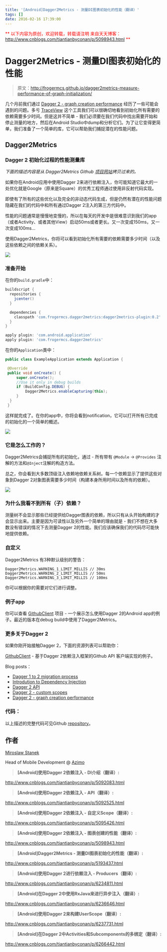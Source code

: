 ```yaml
---
title: '[Android]Dagger2Metrics - 测量DI图表初始化的性能（翻译）'
tags: []
date: 2016-02-16 17:39:00
---
```


<font color="#ff0000">**
以下内容为原创，欢迎转载，转载请注明
来自天天博客：<http://www.cnblogs.com/tiantianbyconan/p/5098943.html>
**</font>

# Dagger2Metrics - 测量DI图表初始化的性能

> 原文：<http://frogermcs.github.io/dagger2metrics-measure-performance-of-graph-initialization/>

几个月前我们通过 [Dagger 2 - graph creation performance] 经历了一些可能会遇到的问题。多亏 [TraceView] 这个工具我们可以很确切地看到初始化所有需要的依赖需要多少时间。但是这并不简单 - 我们必须要在我们代码中找出需要开始和停止测量的地方，然后在Android Studio中dump和分析它们。为了让它变得更简单，我们准备了一个简单的库，它可以帮助我们捕捉潜在的性能问题。

## Dagger2Metrics

### Dagger 2 初始化过程的性能测量库

_下面的描述内容是从 Dagger2Metrics Github [项目网站]拷贝过来的。_

如果你在Android应用中使用Dagger 2来进行依赖注入，你可能知道它最大的一处优化就是Google（原来是Square）的优秀工程师通过使用非反射代码实现。

即使有了所有的这些优化以及完全的非动态代码生成，但是仍然有潜在的性能问题隐藏在我们的代码中和所有通过Dagger 2注入的第三方代码中。

性能的问题通常是慢慢地变慢的，所以在每天的开发中是很难意识到我们的app（或者Activity、或者其他View）启动50ms或者更长。又一次变成150ms，又一次变成100ms...

使用Dagger2Metrics，你将可以看到初始化所有需要的依赖需要多少时间（以及这些依赖之间的依赖关系）。

![](https://raw.githubusercontent.com/frogermcs/dagger2metrics/master/art/dagger2metrics.png)

### 准备开始

在你的`build.gradle`中：

```groovy
buildscript {
  repositories {
    jcenter()
  }

  dependencies {
    classpath 'com.frogermcs.dagger2metrics:dagger2metrics-plugin:0.2'
  }
}

apply plugin: 'com.android.application'
apply plugin: 'com.frogermcs.dagger2metrics'
```

在你的`Application`类中：

```java
public class ExampleApplication extends Application {

 @Override
 public void onCreate() {
     super.onCreate();
     //Use it only in debug builds
     if (BuildConfig.DEBUG) {
         Dagger2Metrics.enableCapturing(this);
     }
  }
 }
```

这样就完成了。在你的app中，你将会看到notification，它可以打开所有已完成的初始化的一个简单的概述。

![](https://raw.githubusercontent.com/frogermcs/dagger2metrics/master/art/dagger2metrics-notification.png)

### 它是怎么工作的？

Dagger2Metrics会捕捉所有的初始化，通过 - 所有带有 `@Module` -> `@Provides` 注解的方法和`@Inject`注解的构造方法。

总之，你会看到大多数顶级注入依赖地依赖关系树。每一个依赖显示了提供这些对象到Dagger 2对象图表需要多少时间（构建本身所用时间以及所有的依赖）。

![](https://raw.githubusercontent.com/frogermcs/dagger2metrics/master/art/dagger2metrics.png)

### 为什么我看不到所有（子）依赖？

测量树不会显示那些已经提供给Dagger图表的依赖，所以只有从头开始构建的才会显示出来。主要是因为可读性以及另外一个简单的理由就是 - 我们不想在大多数没有错误的情况下去测量Dagger 2的性能。我们应该确保我们的代码尽可能快地提供依赖。

### 自定义

Dagger2Metrics 有3种默认级别的警告：

```
Dagger2Metrics.WARNING_1_LIMIT_MILLIS // 30ms
Dagger2Metrics.WARNING_2_LIMIT_MILLIS // 50ms
Dagger2Metrics.WARNING_3_LIMIT_MILLIS // 100ms
```

你可以根据你的需要对它们进行调整。

### 例子app

你可以查看 [GithubClient] 项目 - 一个展示怎么使用Dagger 2的Android app的例子。最近的版本在debug build中使用了Dagger2Metrics。

### 更多关于Dagger 2

如果你刚开始接触Dagger 2，下面的资源列表可以帮助你：

[GithubClient] - 基于Dagger 2依赖注入框架的Github API 客户端实现的例子。

Blog posts：

- [Dagger 1 to 2 migration process]
- [Introdution to Dependency Injection]
- [Dagger 2 API]
- [Dagger 2 - custom scopes]
- [Dagger 2 - graph creation performance]

### 代码：

以上描述的完整代码可见Github [repository]。

## 作者

[Miroslaw Stanek](http://about.me/froger_mcs)

Head of Mobile Development @ [Azimo](https://azimo.com/)

> __[Android]使用Dagger 2依赖注入 - DI介绍（翻译）:__

<http://www.cnblogs.com/tiantianbyconan/p/5092083.html>

> __[Android]使用Dagger 2依赖注入 - API（翻译）:__

<http://www.cnblogs.com/tiantianbyconan/p/5092525.html>

> __[Android]使用Dagger 2依赖注入 - 自定义Scope（翻译）:__

<http://www.cnblogs.com/tiantianbyconan/p/5095426.html>

> __[Android]使用Dagger 2依赖注入 - 图表创建的性能（翻译）:__

<http://www.cnblogs.com/tiantianbyconan/p/5098943.html>

> __[Android]Dagger2Metrics - 测量DI图表初始化的性能（翻译）:__

<http://www.cnblogs.com/tiantianbyconan/p/5193437.html>

> __[Android]使用Dagger 2进行依赖注入 - Producers（翻译）:__

<http://www.cnblogs.com/tiantianbyconan/p/6234811.html>

> __[Android]在Dagger 2中使用RxJava来进行异步注入（翻译）:__

<http://www.cnblogs.com/tiantianbyconan/p/6236646.html>

> __[Android]使用Dagger 2来构建UserScope（翻译）:__

<http://www.cnblogs.com/tiantianbyconan/p/6237731.html>

> __[Android]在Dagger 2中Activities和Subcomponents的多绑定（翻译）:__

<http://www.cnblogs.com/tiantianbyconan/p/6266442.html>

[Dagger 2 - graph creation performance]: http://frogermcs.github.io/dagger-graph-creation-performance/
[TraceView]: http://tools.android.com/tips/traceview
[项目网站]: https://github.com/frogermcs/dagger2metrics
[GithubClient]: https://github.com/frogermcs/githubclient
[Dagger 1 to 2 migration process]: http://frogermcs.github.io/dagger-1-to-2-migration/
[Introdution to Dependency Injection]: http://frogermcs.github.io/dependency-injection-with-dagger-2-introdution-to-di/
[Dagger 2 API]: http://frogermcs.github.io/dependency-injection-with-dagger-2-the-api/
[Dagger 2 - custom scopes]: http://frogermcs.github.io/dependency-injection-with-dagger-2-custom-scopes/
[Dagger 2 - graph creation performance]: http://frogermcs.github.io/dagger-graph-creation-performance/
[repository]: https://github.com/frogermcs/GithubClient